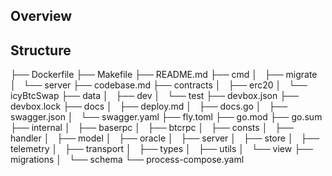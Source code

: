 ## Overview



## Structure

├── Dockerfile
├── Makefile
├── README.md
├── cmd
│   ├── migrate
│   └── server
├── codebase.md
├── contracts
│   ├── erc20
│   └── icyBtcSwap
├── data
│   ├── dev
│   └── test
├── devbox.json
├── devbox.lock
├── docs
│   ├── deploy.md
│   ├── docs.go
│   ├── swagger.json
│   └── swagger.yaml
├── fly.toml
├── go.mod
├── go.sum
├── internal
│   ├── baserpc
│   ├── btcrpc
│   ├── consts
│   ├── handler
│   ├── model
│   ├── oracle
│   ├── server
│   ├── store
│   ├── telemetry
│   ├── transport
│   ├── types
│   ├── utils
│   └── view
├── migrations
│   └── schema
└── process-compose.yaml